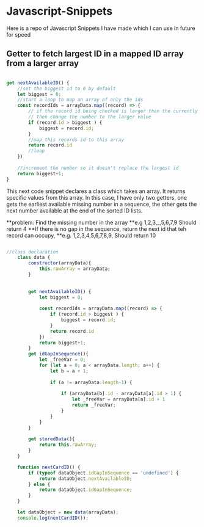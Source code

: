 # Javascript-Snippets
Here is a repo of Javascript Snippets I have made which I can use in future for speed


## Getter to fetch largest ID in a mapped ID array from a larger array ##
```javascript

get nextAvailableID() {
    //set the biggest id to 0 by default
    let biggest = 0;
    //start a loop to map an array of only the ids
    const recordIds = arrayData.map((record) => {
        // if the record id being checked is larger than the currently set number
        // then change the number to the larger value
        if (record.id > biggest ) {
            biggest = record.id;
        }
        //map this records id to this array
        return record.id
        //loop
    })
    
    //increment the number so it doesn't replace the largest id
    return biggest+1;
}

```

This next code snippet declares a class which takes an array. It returns specific values from this array. 
In this case, I have only two getters, one gets the earliest available missing number in a sequence, the other gets the
next number available at the end of the sorted ID lists.

**problem: Find the missing number in the array
**e.g 1,2,3,_,5,6,7,9 Should return 4
**If there is no gap in the sequence, return the next id that teh record can occupy,
**e.g. 1,2,3,4,5,6,7,8,9, Should return 10


```javascript

//class declaration
    class data {
        constructor(arrayData){
            this.rawArray = arrayData;
        }
        
        
        get nextAvailableID() {
            let biggest = 0;
            
            const recordIds = arrayData.map((record) => {
                if (record.id > biggest ) {
                    biggest = record.id;
                }
                return record.id
            })
            return biggest+1;
        }
        get idGapInSequence(){
            let _freeVar = 0;
            for (let a = 0; a < arrayData.length; a++) {
                let b = a + 1;
                
                if (a != arrayData.length-1) {
                    
                    if (arrayData[b].id - arrayData[a].id > 1) {
                        let _freeVar = arrayData[a].id + 1
                        return _freeVar;
                    }
                }
            }
        }
        
        get storedData(){
            return this.rawArray;
        }
    }

    function nextCardID() {
        if (typeof dataObject.idGapInSequence == 'undefined') {
            return dataObject.nextAvailableID;
        } else {
            return dataObject.idGapInSequence;
        }
    }

    let dataObject = new data(arrayData);
    console.log(nextCardID());
    
```
